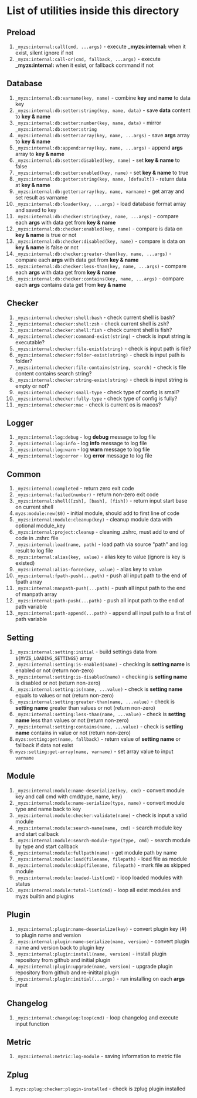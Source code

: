 # List of utilities inside this directory

## Preload

1. `_myzs:internal:call(cmd, ...args)` - execute **_myzs:internal:<cmd>** when it exist, silent ignore if not
2. `_myzs:internal:call-or(cmd, fallback, ...args)` - execute **_myzs:internal:<cmd>** when it exist, or fallback command if not

## Database

1. `_myzs:internal:db:varname(key, name)` - combine **key** and **name** to data key
2. `_myzs:internal:db:setter:string(key, name, data)` - save **data** content to **key & name**
3. `_myzs:internal:db:setter:number(key, name, data)` - mirror `_myzs:internal:db:setter:string`
4. `_myzs:internal:db:setter:array(key, name, ...args)` - save **args** array to **key & name**
5. `_myzs:internal:db:append:array(key, name, ...args)` - append **args** array to **key & name**
6. `_myzs:internal:db:setter:disabled(key, name)` - set **key & name** to false
7. `_myzs:internal:db:setter:enabled(key, name)` - set **key & name** to true
8. `_myzs:internal:db:getter:string(key, name, [default])` - return data at **key & name**
9. `_myzs:internal:db:getter:array(key, name, varname)` - get array and set result as varname
10. `_myzs:internal:db:loader(key, ...args)` - load database format array and saved to key
11. `_myzs:internal:db:checker:string(key, name, ...args)` - compare each **args** with data get from **key & name**
12. `_myzs:internal:db:checker:enabled(key, name)` - compare is data on **key & name** is true or not
13. `_myzs:internal:db:checker:disabled(key, name)` - compare is data on **key & name** is false or not
14. `_myzs:internal:db:checker:greater-than(key, name, ...args)` - compare each **args** with data get from **key & name**
15. `_myzs:internal:db:checker:less-than(key, name, ...args)` - compare each **args** with data get from **key & name**
16. `_myzs:internal:db:checker:contains(key, name, ...args)` - compare each **args** contains data get from **key & name**

## Checker

1. `_myzs:internal:checker:shell:bash` - check current shell is bash?
2. `_myzs:internal:checker:shell:zsh` - check current shell is zsh?
3. `_myzs:internal:checker:shell:fish` - check current shell is fish?
4. `_myzs:internal:checker:command-exist(string)` - check is input string is executable?
5. `_myzs:internal:checker:file-exist(string)` - check is input path is file?
6. `_myzs:internal:checker:folder-exist(string)` - check is input path is folder?
7. `_myzs:internal:checker:file-contains(string, search)` - check is file content contains search string?
8. `_myzs:internal:checker:string-exist(string)` - check is input string is empty or not?
9. `_myzs:internal:checker:small-type` - check type of config is small?
10. `_myzs:internal:checker:fully-type` - check type of config is fully?
11. `_myzs:internal:checker:mac` - check is current os is macos?

## Logger

1. `_myzs:internal:log:debug` - log **debug** message to log file
2. `_myzs:internal:log:info` - log **info** message to log file
3. `_myzs:internal:log:warn` - log **warn** message to log file
4. `_myzs:internal:log:error` - log **error** message to log file

## Common

1. `_myzs:internal:completed` - return zero exit code
2. `_myzs:internal:failed(number)` - return non-zero exit code
3. `_myzs:internal:shell([zsh], [bash], [fish])` - return input start base on current shell
4. `myzs:module:new($0)` - initial module, should add to first line of code
5. `_myzs:internal:module:cleanup(key)` - cleanup module data with optional module_key
6. `_myzs:internal:project:cleanup` - cleaning .zshrc, must add to end of code in .zshrc file
7. `_myzs:internal:load(name, path)` - load path via source "path" and log result to log file
8. `_myzs:internal:alias(key, value)` - alias key to value (ignore is key is existed)
9. `_myzs:internal:alias-force(key, value)` - alias key to value
10. `_myzs:internal:fpath-push(...path)` - push all input path to the end of fpath array
11. `_myzs:internal:manpath-push(...path)` - push all input path to the end of manpath array
12. `_myzs:internal:path-push(...path)` - push all input path to the end of path variable
13. `_myzs:internal:path-append(...path)` - append all input path to a first of path variable

## Setting

1. `_myzs:internal:setting:initial` - build settings data from `${MYZS_LOADING_SETTINGS}` array
2. `_myzs:internal:setting:is-enabled(name)` - checking is **setting name** is enabled or not (return non-zero)
3. `_myzs:internal:setting:is-disabled(name)` - checking is **setting name** is disabled or not (return non-zero)
4. `_myzs:internal:setting:is(name, ...value)` - check is **setting name** equals to values or not (return non-zero)
5. `_myzs:internal:setting:greater-than(name, ...value)` - check is **setting name** greater than values or not (return non-zero)
6. `_myzs:internal:setting:less-than(name, ...value)` - check is **setting name** less than values or not (return non-zero)
7. `_myzs:internal:setting:contains(name, ...value)` - check is **setting name** contains in value or not (return non-zero)
8. `myzs:setting:get(name, fallback)` - return value of **setting name** or fallback if data not exist
9. `myzs:setting:get-array(name, varname)` - set array value to input `varname`

## Module

1. `_myzs:internal:module:name-deserialize(key, cmd)` - convert module key and call cmd with cmd(type, name, key)
2. `_myzs:internal:module:name-serialize(type, name)` - convert module type and name back to key 
3. `_myzs:internal:module:checker:validate(name)` - check is input a valid module
4. `_myzs:internal:module:search-name(name, cmd)` - search module key and start callback
5. `_myzs:internal:module:search-module-type(type, cmd)` - search module by type and start callback
6. `_myzs:internal:module:fullpath(name)` - get module path by name
7. `_myzs:internal:module:load(filename, filepath)` - load file as module
8.  `_myzs:internal:module:skip(filename, filepath)` - mark file as skipped module
9.  `_myzs:internal:module:loaded-list(cmd)` - loop loaded modules with status
10. `_myzs:internal:module:total-list(cmd)` - loop all exist modules and myzs builtin and plugins

## Plugin

1. `_myzs:internal:plugin:name-deserialize(key)` - convert plugin key (<repo>#<version>) to plugin name and version
2. `_myzs:internal:plugin:name-serialize(name, version)` - convert plugin name and version back to plugin key
3. `_myzs:internal:plugin:install(name, version)` - install plugin repository from github and initial plugin
4. `_myzs:internal:plugin:upgrade(name, version)` - upgrade plugin repository from github and re-initital plugin
5. `_myzs:internal:plugin:initial(...args)` - run installing on each **args** input

## Changelog

1. `_myzs:internal:changelog:loop(cmd)` - loop changelog and execute input function

## Metric

1. `_myzs:internal:metric:log-module` - saving information to metric file

## Zplug

1. `myzs:zplug:checker:plugin-installed` - check is zplug plugin installed
